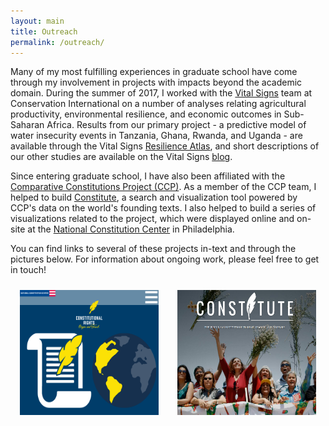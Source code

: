 ```yaml
---
layout: main
title: Outreach
permalink: /outreach/
---
```

<style>
.wrapper-local {
  display: flex;
  justify-content: center;
}
.left {
  float:center;
  margin-top: 10px;
  margin-right: 15px;
  margin-left: 15px;
  align-content: center;
  text-align: center;
  order: 1;
}
.right {
  display: flex;
  float:center;
  flex-direction: column;
  align-content: center;
  margin-top: 10px;
  margin-right: 15px;
  margin-left: 15px;
  text-align: center;
  order: 2;
}
@media screen and (max-width: 400px) {
    .wrapper-local {
       display: inline;
    }
    .left{
	float:center;
    }
    .right{
	float:center;
    }
}

</style>
<p>Many of my most fulfilling experiences in graduate school have come through my involvement in projects with impacts beyond the academic domain. During the summer of 2017, I worked with the <a href="http://vitalsigns.org/" target="_blank">Vital Signs</a> team at Conservation International on a number of analyses relating agricultural productivity, environmental resilience, and economic outcomes in Sub-Saharan Africa. Results from our primary project - a predictive model of water insecurity events in Tanzania, Ghana, Rwanda, and Uganda - are available through the Vital Signs <a href="https://dssg.resilienceatlas.org/map" target="_blank">Resilience Atlas</a>, and short descriptions of our other studies are available on the Vital Signs <a href="http://vitalsigns.org/blog/are-effects-extension-services-crop-productivity-moderated-farmers-education-attainment-results" target="_blank">blog</a>. 

<p>Since entering graduate school, I have also been affiliated with the <a href="http://www.comparativeconstitutionsproject.org/" target="_blank">Comparative Constitutions Project (CCP)</a>. As a member of the CCP team, I helped to build <a href="https://www.constituteproject.org/" target="_blank">Constitute</a>, a search and visualization tool powered by CCP's data on the world's founding texts. I also helped to build a series of visualizations related to the project, which were displayed online and on-site at the <a href="http://billofrights.constitutioncenter.org/rights-interactive/constitutional-rights-origins-and-travels/" target="_blank">National Constitution Center</a> in Philadelphia.</p>

<p>You can find links to several of these projects in-text and through the pictures below. For information about ongoing work, please feel free to get in touch!</p>

<div class="wrapper-local">
  <div class="right">
    <a href="https://www.constituteproject.org/" target="_blank"><img src="/_includes/constitute.png" height="200"></a> 
  </div>
  <div class="left">
    <a href="http://billofrights.constitutioncenter.org/rights-interactive/constitutional-rights-origins-and-travels/" target="_blank"><img src="/_includes/ncc.png" height="200"></a>
  </div>   
</div>
